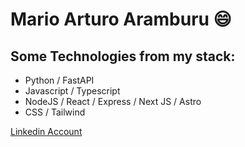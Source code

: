 # Mario Arturo Aramburu :smile:

## Some Technologies from my stack:
+ Python / FastAPI
+ Javascript / Typescript
+ NodeJS / React / Express / Next JS / Astro
+ CSS / Tailwind

[Linkedin Account](https://google.com)
